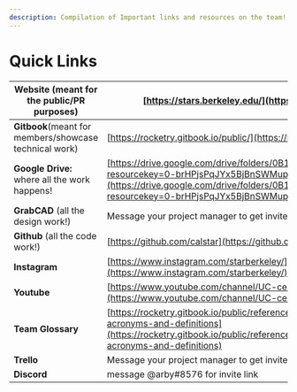 ```yaml
---
description: Compilation of Important links and resources on the team!
---
```


# Quick Links

| **Website** (meant for the public/PR purposes)          | [https://stars.berkeley.edu/](https://stars.berkeley.edu/)                                                                                                                                                                                               |
| ------------------------------------------------------- | -------------------------------------------------------------------------------------------------------------------------------------------------------------------------------------------------------------------------------------------------------- |
| **Gitbook**(meant for members/showcase technical work)  | [https://rocketry.gitbook.io/public/](https://rocketry.gitbook.io/public/)                                                                                                                                                                               |
| **Google Drive:** where all the work happens!           | [https://drive.google.com/drive/folders/0B1\_9aZj6iTHlanFqejNER29MdGs?resourcekey=0-brHPjsPqJYx5BjBnSWMupQ\&usp=share\_link](https://drive.google.com/drive/folders/0B1\_9aZj6iTHlanFqejNER29MdGs?resourcekey=0-brHPjsPqJYx5BjBnSWMupQ\&usp=share\_link) |
| **GrabCAD** (all the design work!)                      | Message your project manager to get invited                                                                                                                                                                                                              |
| **Github** (all the code work!)                         | [https://github.com/calstar](https://github.com/calstar)                                                                                                                                                                                                 |
| **Instagram**                                           | [https://www.instagram.com/starberkeley/](https://www.instagram.com/starberkeley/)                                                                                                                                                                       |
| **Youtube**                                             | [https://www.youtube.com/channel/UC-ceqnZp3XVz5mH8297izJA](https://www.youtube.com/channel/UC-ceqnZp3XVz5mH8297izJA)                                                                                                                                     |
| **Team Glossary**                                       | [https://rocketry.gitbook.io/public/reference/glossaries/common-acronyms-and-definitions](https://rocketry.gitbook.io/public/reference/glossaries/common-acronyms-and-definitions)                                                                       |
| **Trello**                                              | Message your project manager to get invited                                                                                                                                                                                                              |
| **Discord**                                             | message @arby#8576 for invite link                                                                                                                                                                                                                       |
